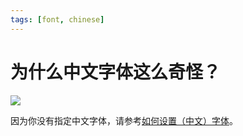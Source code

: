 ```yaml
---
tags: [font, chinese]
---
```

# 为什么中文字体这么奇怪？

![](../images/20240715132539.png)

因为你没有指定中文字体，请参考[如何设置（中文）字体](./install-fonts.md)。
